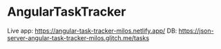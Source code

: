 # AngularTaskTracker

Live app: https://angular-task-tracker-milos.netlify.app/
DB: https://json-server-angular-task-tracker-milos.glitch.me/tasks
